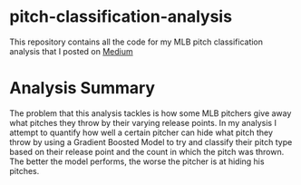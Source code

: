 # pitch-classification-analysis
This repository contains all the code for my MLB pitch classification analysis that I posted on [Medium](https://towardsdatascience.com/measuring-how-well-pitchers-hide-their-pitches-f61f076d91f4?source=friends_link&sk=be1b11123ccefe7174183e8cc67bf649)

# Analysis Summary
The problem that this analysis tackles is how some MLB pitchers give away what pitches they throw by their varying release points.
In my analysis I attempt to quantify how well a certain pitcher can hide what pitch they throw by using a Gradient Boosted Model to try and classify their pitch
type based on their release point and the count in which the pitch was thrown. The better the model performs, the worse the pitcher is at hiding his pitches.

